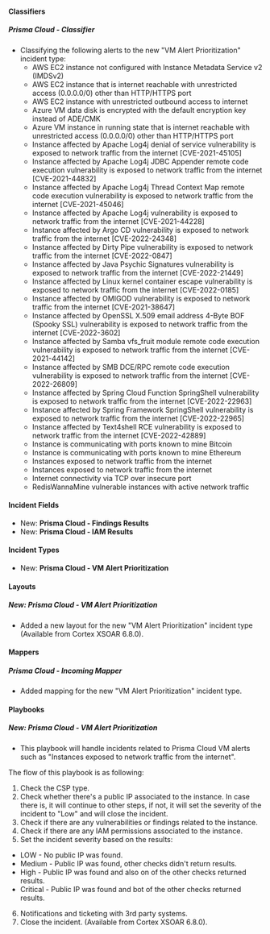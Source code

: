 
#### Classifiers

##### Prisma Cloud - Classifier

- Classifying the following alerts to the new "VM Alert Prioritization" incident type: 
  * AWS EC2 instance not configured with Instance Metadata Service v2 (IMDSv2)
  * AWS EC2 instance that is internet reachable with unrestricted access (0.0.0.0/0) other than HTTP/HTTPS port
  * AWS EC2 instance with unrestricted outbound access to internet
  * Azure VM data disk is encrypted with the default encryption key instead of ADE/CMK
  * Azure VM instance in running state that is internet reachable with unrestricted access (0.0.0.0/0) other than HTTP/HTTPS port
  * Instance affected by Apache Log4j denial of service vulnerability is exposed to network traffic from the internet [CVE-2021-45105]
  * Instance affected by Apache Log4j JDBC Appender remote code execution vulnerability is exposed to network traffic from the internet [CVE-2021-44832]
  * Instance affected by Apache Log4j Thread Context Map remote code execution vulnerability is exposed to network traffic from the internet [CVE-2021-45046]
  * Instance affected by Apache Log4j vulnerability is exposed to network traffic from the internet [CVE-2021-44228]
  * Instance affected by Argo CD vulnerability is exposed to network traffic from the internet [CVE-2022-24348]
  * Instance affected by Dirty Pipe vulnerability is exposed to network traffic from the internet [CVE-2022-0847]
  * Instance affected by Java Psychic Signatures vulnerability is exposed to network traffic from the internet [CVE-2022-21449]
  * Instance affected by Linux kernel container escape vulnerability is exposed to network traffic from the internet [CVE-2022-0185]
  * Instance affected by OMIGOD vulnerability is exposed to network traffic from the internet [CVE-2021-38647]
  * Instance affected by OpenSSL X.509 email address 4-Byte BOF (Spooky SSL) vulnerability is exposed to network traffic from the internet [CVE-2022-3602]
  * Instance affected by Samba vfs_fruit module remote code execution vulnerability is exposed to network traffic from the internet [CVE-2021-44142]
  * Instance affected by SMB DCE/RPC remote code execution vulnerability is exposed to network traffic from the internet [CVE-2022-26809]
  * Instance affected by Spring Cloud Function SpringShell vulnerability is exposed to network traffic from the internet [CVE-2022-22963]
  * Instance affected by Spring Framework SpringShell vulnerability is exposed to network traffic from the internet [CVE-2022-22965]
  * Instance affected by Text4shell RCE vulnerability is exposed to network traffic from the internet [CVE-2022-42889]
  * Instance is communicating with ports known to mine Bitcoin
  * Instance is communicating with ports known to mine Ethereum
  * Instances exposed to network traffic from the internet
  * Instances exposed to network traffic from the internet
  * Internet connectivity via TCP over insecure port
  * RedisWannaMine vulnerable instances with active network traffic

#### Incident Fields

- New: **Prisma Cloud - Findings Results**
- New: **Prisma Cloud - IAM Results**

#### Incident Types

- New: **Prisma Cloud - VM Alert Prioritization**

#### Layouts

##### New: Prisma Cloud - VM Alert Prioritization

- Added a new layout for the new "VM Alert Prioritization" incident type (Available from Cortex XSOAR 6.8.0).

#### Mappers

##### Prisma Cloud - Incoming Mapper

- Added mapping for the new "VM Alert Prioritization" incident type.

#### Playbooks

##### New: Prisma Cloud - VM Alert Prioritization

- This playbook will handle incidents related to Prisma Cloud VM alerts such as "Instances exposed to network traffic from the internet".

The flow of this playbook is as following:
1) Check the CSP type.
2) Check whether there's a public IP associated to the instance. In case there is, it will continue to other steps, if not, it will set the severity of the incident to "Low" and will close the incident.
3) Check if there are any vulnerabilities or findings related to the instance.
4) Check if there are any IAM permissions associated to the instance.
5) Set the incident severity based on the results:
  - LOW - No public IP was found.
  - Medium - Public IP was found, other checks didn't return results.
  - High - Public IP was found and also on of the other checks returned results.
  - Critical - Public IP was found and bot of the other checks returned results.
6) Notifications and ticketing with 3rd party systems.
7) Close the incident. (Available from Cortex XSOAR 6.8.0).

